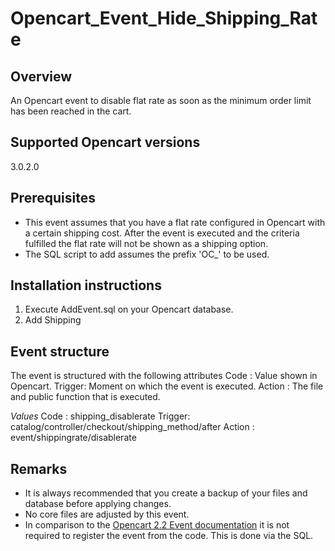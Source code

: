 # Opencart_Event_Hide_Shipping_Rate
## Overview
An Opencart event to disable flat rate as soon as the minimum order limit has been reached in the cart.

## Supported Opencart versions
3.0.2.0

## Prerequisites
- This event assumes that you have a flat rate configured in Opencart with a certain shipping cost. After the event is executed and the criteria fulfilled the flat rate will not be shown as a shipping option.
- The SQL script to add assumes the prefix 'OC_' to be used.

## Installation instructions
1. Execute AddEvent.sql on your Opencart database.
2. Add Shipping

## Event structure
The event is structured with the following attributes
Code   : Value shown in Opencart.
Trigger: Moment on which the event is executed.
Action : The file and public function that is executed.

*Values*
Code   : shipping_disablerate
Trigger: catalog/controller/checkout/shipping_method/after
Action : event/shippingrate/disablerate

## Remarks
- It is always recommended that you create a backup of your files and database before applying changes.
- No core files are adjusted by this event.
- In comparison to the [Opencart 2.2 Event documentation](https://github.com/opencart/opencart/wiki/Events-System) it is not required to register the event from the code. This is done via the SQL.
